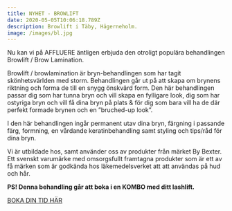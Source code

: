 ```yaml
---
title: NYHET - BROWLIFT
date: 2020-05-05T10:06:18.789Z
description: Browlift i Täby, Hägerneholm.
image: /images/bl.jpg
---
```

Nu kan vi på AFFLUERE äntligen erbjuda den otroligt populära behandlingen Browlift / Brow Lamination. 

Browlift / browlamination är bryn-behandlingen som har tagit skönhetsvärlden med storm. Behandlingen går ut på att skapa om brynens riktning och forma de till en snygg önskvärd form. Den här behandlingen passar dig som har tunna bryn och vill skapa en fylligare look, dig som har ostyriga bryn och vill få dina bryn på plats & för dig som bara vill ha de där perfekt formade brynen och en ”bruched-up look”. 

I den här behandlingen ingår permanent utav dina bryn, färgning i passande färg, formning, en vårdande keratinbehandling samt styling och tips/råd för dina bryn.

Vi är utbildade hos, samt använder oss av produkter från märket By Bexter. Ett svenskt varumärke med omsorgsfullt framtagna produkter som är ett av få märken som är godkända hos läkemedelsverket att att användas på hud och hår. 

**PS! Denna behandling går att boka i en KOMBO med ditt lashlift.** 

[BOKA DIN TID HÄR](https://www.bokadirekt.se/places/affluere-32560)
